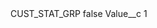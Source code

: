 <?xml version="1.0" encoding="UTF-8"?>
<CustomMetadata xmlns="http://soap.sforce.com/2006/04/metadata" xmlns:xsi="http://www.w3.org/2001/XMLSchema-instance" xmlns:xsd="http://www.w3.org/2001/XMLSchema">
    <label>CUST_STAT_GRP</label>
    <protected>false</protected>
    <values>
        <field>Value__c</field>
        <value xsi:type="xsd:string">1</value>
    </values>
</CustomMetadata>
